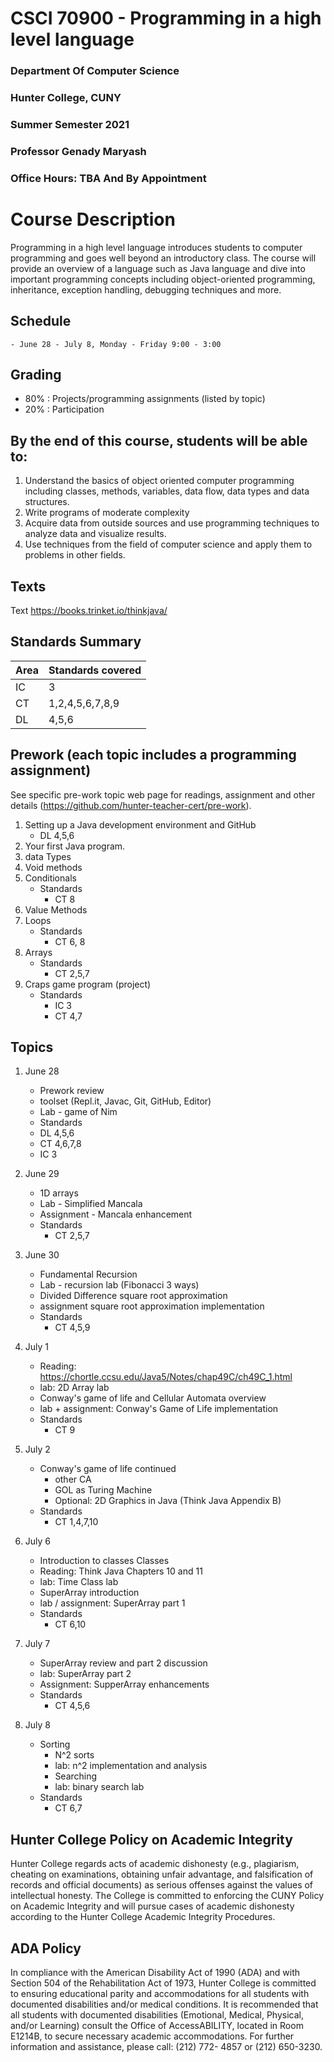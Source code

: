# CSCI 70900 - Programming in a high level language

### Department Of Computer Science
### Hunter College, CUNY
### Summer Semester 2021
### Professor Genady Maryash
### Office Hours: TBA And By Appointment



# Course Description

Programming in a high level language introduces students to computer
programming and goes well beyond an introductory class. The course
will provide an overview of a language such as Java language and dive
into important programming concepts including object-oriented
programming, inheritance, exception handling, debugging techniques and
more.

	
## Schedule
	- June 28 - July 8, Monday - Friday 9:00 - 3:00 

## Grading

 - 80% : Projects/programming assignments (listed by topic)
 - 20% : Participation


## By the end of this course, students will be able to:

1. Understand the basics of object oriented computer programming
   including classes, methods, variables, data flow, data types and
   data structures.
2. Write programs of moderate complexity
3. Acquire data from outside sources and use programming techniques to
   analyze data and visualize results.
5. Use techniques from the field of computer science and apply them to
   problems in other fields.

## Texts

Text https://books.trinket.io/thinkjava/

## Standards Summary

 | Area | Standards covered |
 |------|------------------|
 | IC   | 3                |
 | CT   | 1,2,4,5,6,7,8,9  |
 | DL   | 4,5,6            |



## Prework (each topic includes a programming assignment)

See specific pre-work topic web page for readings, assignment and
other details (https://github.com/hunter-teacher-cert/pre-work).

 1. Setting up a Java development environment and GitHub
    - DL 4,5,6
 1. Your first Java program.
 1. data Types
 1. Void methods
 1. Conditionals
    - Standards
      - CT 8
 1. Value Methods
 1. Loops
    - Standards
      - CT 6, 8
 1. Arrays
	- Standards
      - CT 2,5,7
1. Craps game program (project)
    - Standards
	  - IC 3
	  - CT 4,7

## Topics

1. June 28 
   - Prework review
   - toolset (Repl.it, Javac, Git, GitHub, Editor)
   - Lab  - game of Nim 
   - Standards
	- DL 4,5,6
	- CT 4,6,7,8
	- IC 3

1. June 29
   - 1D arrays
   - Lab - Simplified Mancala
   - Assignment - Mancala enhancement
   - Standards
	 - CT 2,5,7
	  
1. June 30 
   - Fundamental Recursion 
   - Lab - recursion lab (Fibonacci  3 ways)
   - Divided Difference square root approximation
   - assignment square root approximation implementation
   - Standards
	 - CT 4,5,9
1. July 1
   - Reading: https://chortle.ccsu.edu/Java5/Notes/chap49C/ch49C_1.html
   - lab: 2D Array lab
   - Conway's game of life and Cellular Automata overview
   - lab + assignment: Conway's Game of Life implementation
   - Standards
     - CT 9
1. July 2
   - Conway's game of life continued 
	 - other CA
	 - GOL as Turing Machine
     - Optional: 2D Graphics in Java (Think Java Appendix B)
   - Standards
	 - CT 1,4,7,10

1. July 6
   - Introduction to classes Classes
   - Reading: Think Java Chapters 10 and 11
   - lab: Time Class lab
   - SuperArray introduction
   - lab / assignment: SuperArray part 1
   - Standards
     - CT 6,10
1. July 7
   - SuperArray review and part 2 discussion
   - lab: SuperArray part 2
   - Assignment: SupperArray enhancements
   - Standards 
     - CT 4,5,6
 1. July 8
	- Sorting
	  - N^2 sorts
	  - lab: n^2 implementation and analysis
	  - Searching
	  - lab: binary search lab
	- Standards
      - CT 6,7
   
## Hunter College Policy on Academic Integrity

Hunter College regards acts of academic dishonesty (e.g., plagiarism,
cheating on examinations, obtaining unfair advantage, and
falsification of records and official documents) as serious offenses
against the values of intellectual honesty. The College is committed
to enforcing the CUNY Policy on Academic Integrity and will pursue
cases of academic dishonesty according to the Hunter College Academic
Integrity Procedures.

## ADA Policy

In compliance with the American Disability Act of 1990 (ADA) and with
Section 504 of the Rehabilitation Act of 1973, Hunter College is
committed to ensuring educational parity and accommodations for all
students with documented disabilities and/or medical conditions. It is
recommended that all students with documented disabilities (Emotional,
Medical, Physical, and/or Learning) consult the Office of
AccessABILITY, located in Room E1214B, to secure necessary academic
accommodations. For further information and assistance, please call:
(212) 772- 4857 or (212) 650-3230.